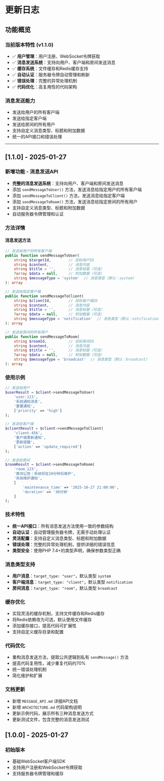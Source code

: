 # 更新日志

## 功能概览

### 当前版本特性 (v1.1.0)
- ✅ **用户管理**：用户注册、WebSocket令牌获取
- ✅ **消息发送系统**：支持向用户、客户端和房间发送消息
- ✅ **缓存系统**：文件缓存和Redis缓存支持
- ✅ **自动认证**：服务器令牌自动管理和刷新
- ✅ **错误处理**：完整的异常处理机制
- ✅ **代码优化**：高复用性的代码架构

### 消息发送能力
- 发送给用户的所有客户端
- 发送给指定客户端
- 发送给房间的所有用户
- 支持自定义消息类型、标题和附加数据
- 统一的API接口和错误处理

---

## [1.1.0] - 2025-01-27

### 新增功能 - 消息发送API
- **完整的消息发送系统**：支持向用户、客户端和房间发送消息
- 添加 `sendMessageToUser()` 方法，发送消息给指定用户的所有客户端
- 添加 `sendMessageToClient()` 方法，发送消息给指定客户端
- 添加 `sendMessageToRoom()` 方法，发送消息给指定房间的所有用户
- 支持自定义消息类型、标题和附加数据
- 自动服务器令牌管理和认证

### 方法详情

#### 消息发送方法
```php
// 发送给用户的所有客户端
public function sendMessageToUser(
    string $targetId,        // 目标用户ID
    string $content,         // 消息内容
    string $title = '',      // 消息标题（可选）
    ?array $data = null,     // 附加数据（可选）
    string $messageType = 'system'  // 消息类型（默认：system）
): array

// 发送给指定客户端
public function sendMessageToClient(
    string $clientId,        // 目标客户端ID
    string $content,         // 消息内容
    string $title = '',      // 消息标题（可选）
    ?array $data = null,     // 附加数据（可选）
    string $messageType = 'notification'  // 消息类型（默认：notification）
): array

// 发送给房间的所有用户
public function sendMessageToRoom(
    string $roomId,          // 目标房间ID
    string $content,         // 消息内容
    string $title = '',      // 消息标题（可选）
    ?array $data = null,     // 附加数据（可选）
    string $messageType = 'broadcast'  // 消息类型（默认：broadcast）
): array
```

### 使用示例
```php
// 发送给用户
$userResult = $client->sendMessageToUser(
    'user-123',
    '系统通知消息',
    '重要通知',
    ['priority' => 'high']
);

// 发送给客户端
$clientResult = $client->sendMessageToClient(
    'client-456',
    '客户端更新通知',
    '更新提醒',
    ['action' => 'update_required']
);

// 发送给房间
$roomResult = $client->sendMessageToRoom(
    'room_123',
    '房间公告：系统将在10分钟后维护',
    '系统维护通知',
    [
        'maintenance_time' => '2025-10-27 21:00:00',
        'duration' => '30分钟'
    ]
);
```

### 技术特性
- **统一API接口**：所有消息发送方法使用一致的参数结构
- **自动认证**：自动管理服务器令牌，无需手动处理认证
- **灵活配置**：支持自定义消息类型、标题和附加数据
- **错误处理**：完整的异常处理机制，提供详细的错误信息
- **类型安全**：使用PHP 7.4+的类型声明，确保参数类型正确

### 消息类型支持
- **用户消息**：`target_type: "user"`，默认类型 `system`
- **客户端消息**：`target_type: "client"`，默认类型 `notification`  
- **房间消息**：`target_type: "room"`，默认类型 `broadcast`

### 缓存优化
- 实现灵活的缓存机制，支持文件缓存和Redis缓存
- 将Redis依赖改为可选，默认使用文件缓存
- 添加缓存接口，提高代码可扩展性
- 支持自定义缓存目录和配置

### 代码优化
- 重构消息发送方法，提取公共逻辑到私有 `sendMessage()` 方法
- 提高代码复用性，减少重复代码约70%
- 统一错误处理机制
- 简化维护和扩展

### 文档更新
- 新增 `MESSAGE_API.md` 详细API文档
- 新增 `ARCHITECTURE.md` 代码架构说明
- 更新示例代码，展示所有三种消息发送方式
- 更新测试文件，包含完整的消息发送测试

## [1.0.0] - 2025-01-27

### 初始版本
- 基础WebSocket客户端SDK
- 支持用户注册和WebSocket令牌获取
- 支持服务器令牌管理和缓存
